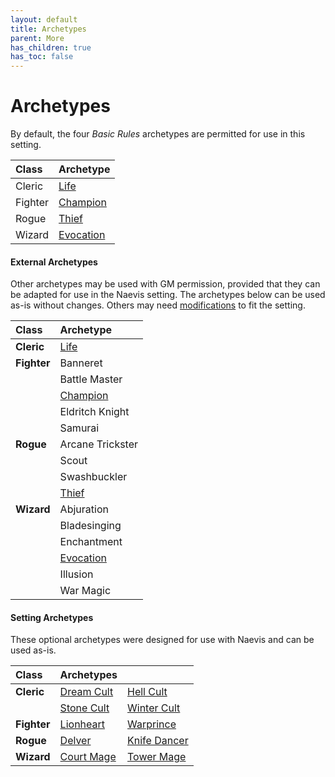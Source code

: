 ```yaml
---
layout: default
title: Archetypes
parent: More
has_children: true
has_toc: false
---
```


# Archetypes

By default, the four _Basic Rules_ archetypes are permitted for use in this setting.

| Class   | Archetype                     |
| :------ | :---------------------------- |
| Cleric  | [Life](cleric_life)           |
| Fighter | [Champion](fighter_champion)  |
| Rogue   | [Thief](rogue_thief)          |
| Wizard  | [Evocation](wizard_evocation) |


#### External Archetypes

Other archetypes may be used with GM permission, provided that they can be adapted for use in the Naevis setting. The archetypes below can be used as-is without changes. Others may need [modifications](adapting) to fit the setting.

| Class       | Archetype                     |
| :---------- | :---------------------------- |
| **Cleric**  | [Life](cleric_life)           |
| **Fighter** | Banneret                      |
|             | Battle Master                 |
|             | [Champion](fighter_champion)  |
|             | Eldritch Knight               |
|             | Samurai                       |
| **Rogue**   | Arcane Trickster              |
|             | Scout                         |
|             | Swashbuckler                  |
|             | [Thief](rogue_thief)          |
| **Wizard**  | Abjuration                    |
|             | Bladesinging                  |
|             | Enchantment                   |
|             | [Evocation](wizard_evocation) |
|             | Illusion                      |
|             | War Magic                     |

#### Setting Archetypes

These optional archetypes were designed for use with Naevis and can be used as-is.

| Class       | Archetypes                     |                                |
| :---------- | :----------------------------- | :----------------------------- |
| **Cleric**  | [Dream Cult](cleric_dream)     | [Hell Cult](cleric_hell)       |
|             | [Stone Cult](cleric_stone)     | [Winter Cult](cleric_winter)   |
| **Fighter** | [Lionheart](fighter_lionheart) | [Warprince](fighter_warprince) |
| **Rogue**   | [Delver](rogue_delver)         | [Knife Dancer](rogue_knife)    |
| **Wizard**  | [Court Mage](wizard_court)     | [Tower Mage](wizard_tower)     |



